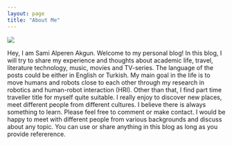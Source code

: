 ```yaml
--- 
layout: page
title: "About Me"
---
```

 
<style>
img {
    border-radius: 10%;
    display: block;
    margin: 0 auto;
}
</style>
<img src="../images/profile.JPG">

Hey, I am Sami Alperen Akgun. Welcome to my personal blog! In this blog, I will
try to share my experience and thoughts about academic life, travel, literature
technology, music, movies and TV-series. The language of the posts could be
either in English or Turkish. My main goal in the life is to move humans and 
robots close to each other through my research in robotics and 
human-robot interaction (HRI). Other than that, I find part time traveller title 
for myself quite suitable. I really enjoy to discover new places, meet different 
people from different cultures. I believe there is always something to learn. 
Please feel free to comment or make contact. I would be happy to meet with 
different people from various backgrounds and discuss about any topic. You can 
use or share anything in this blog as long as you provide refererence.





